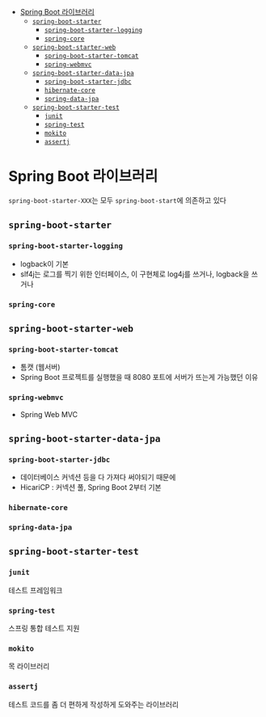 - [Spring Boot 라이브러리](#spring-boot-라이브러리)
  - [`spring-boot-starter`](#spring-boot-starter)
    - [`spring-boot-starter-logging`](#spring-boot-starter-logging)
    - [`spring-core`](#spring-core)
  - [`spring-boot-starter-web`](#spring-boot-starter-web)
    - [`spring-boot-starter-tomcat`](#spring-boot-starter-tomcat)
    - [`spring-webmvc`](#spring-webmvc)
  - [`spring-boot-starter-data-jpa`](#spring-boot-starter-data-jpa)
    - [`spring-boot-starter-jdbc`](#spring-boot-starter-jdbc)
    - [`hibernate-core`](#hibernate-core)
    - [`spring-data-jpa`](#spring-data-jpa)
  - [`spring-boot-starter-test`](#spring-boot-starter-test)
    - [`junit`](#junit)
    - [`spring-test`](#spring-test)
    - [`mokito`](#mokito)
    - [`assertj`](#assertj)

# Spring Boot 라이브러리

`spring-boot-starter-XXX`는 모두 `spring-boot-start`에 의존하고 있다

## `spring-boot-starter`
### `spring-boot-starter-logging`
- logback이 기본
- slf4j는 로그를 찍기 위한 인터페이스, 이 구현체로 log4j를 쓰거나, logback을 쓰거나
### `spring-core`

## `spring-boot-starter-web`

### `spring-boot-starter-tomcat`
- 톰캣 (웹서버)
- Spring Boot 프로젝트를 실행했을 때 8080 포트에 서버가 뜨는게 가능했던 이유

### `spring-webmvc`
- Spring Web MVC
  
## `spring-boot-starter-data-jpa`

### `spring-boot-starter-jdbc`
- 데이터베이스 커넥션 등을 다 가져다 써야되기 때문에 
- HicariCP : 커넥션 풀, Spring Boot 2부터 기본
### `hibernate-core`
### `spring-data-jpa`

## `spring-boot-starter-test`

### `junit`
테스트 프레임워크

### `spring-test`
스프링 통합 테스트 지원

### `mokito`
목 라이브러리

### `assertj`
테스트 코드를 좀 더 편하게 작성하게 도와주는 라이브러리